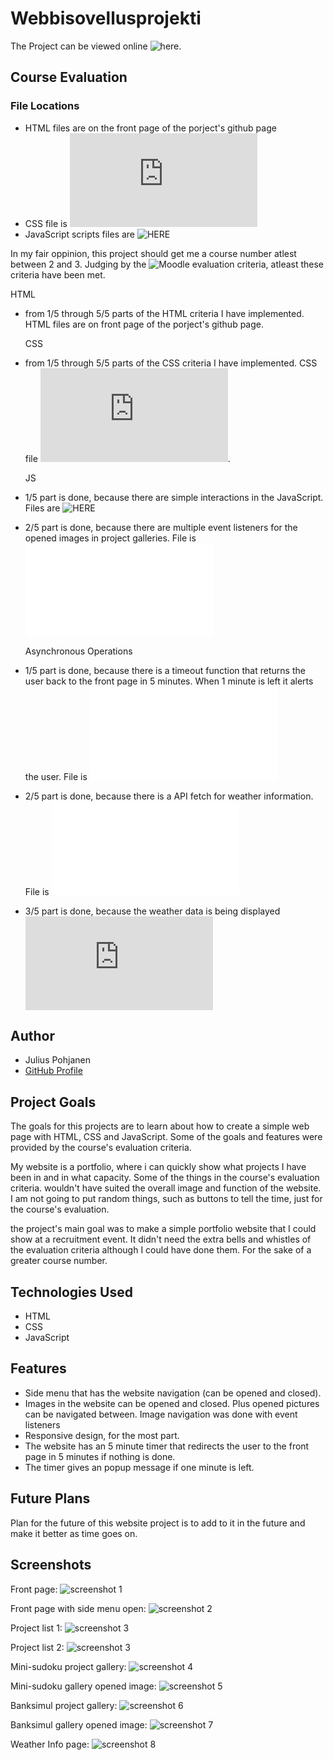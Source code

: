 # Webbisovellusprojekti

The Project can be viewed online ![here](https://juliuspohjanen.github.io/FrontPage).

## Course Evaluation

### File Locations
- HTML files are on the front page of the porject's github page
- CSS file is ![HERE](https://github.com/JuliusPohjanen/JuliusPohjanen.github.io/blob/main/css/style.css)
- JavaScript scripts files are ![HERE](https://github.com/JuliusPohjanen/JuliusPohjanen.github.io/tree/main/assets/scripts)

In my fair oppinion, this project should get me a course number atlest between 2 and 3. 
Judging by the ![Moodle evaluation criteria](https://jukkapne.github.io/WebOhjelmoinninPerusteet/), atleast these criteria have been met.

  HTML
- from 1/5 through 5/5 parts of the HTML criteria I have implemented. HTML files are on front page of the porject's github page.
  
  
  CSS
- from 1/5 through 5/5 parts of the CSS criteria I have implemented. CSS file ![HERE](https://github.com/JuliusPohjanen/JuliusPohjanen.github.io/blob/main/css/style.css).
  
  
  JS
- 1/5 part is done, because there are simple interactions in the JavaScript. Files are ![HERE]([https://github.com/JuliusPohjanen/JuliusPohjanen.github.io/blob/main/assets/scripts/)
- 2/5 part is done, because there are multiple event listeners for the opened images in project galleries. File is ![HERE]([https://github.com/JuliusPohjanen/JuliusPohjanen.github.io/blob/main/assets/scripts/timer_scripts.js)
  
  
  Asynchronous Operations
- 1/5 part is done, because there is a timeout function that returns the user back to the front page in 5 minutes.
  When 1 minute is left it alerts the user. File is ![HERE]([https://github.com/JuliusPohjanen/JuliusPohjanen.github.io/blob/main/assets/scripts/timer_scripts.js)
- 2/5 part is done, because there is a API fetch for weather information. File is ![HERE]([https://github.com/JuliusPohjanen/JuliusPohjanen.github.io/blob/main/assets/scripts/Weather_API_script.js)
- 3/5 part is done, because the weather data is being displayed ![HERE](https://github.com/JuliusPohjanen/JuliusPohjanen.github.io/blob/main/WeatherInformation.html)

## Author

- Julius Pohjanen
- [GitHub Profile](https://github.com/JuliusPohjanen)

## Project Goals

The goals for this projects are to learn about how to create a simple web page with HTML, CSS and JavaScript.
Some of the goals and features were provided by the course's evaluation criteria. 

My website is a portfolio, where i can quickly show what projects I have been in and in what capacity.
Some of the things in the course's evaluation criteria. wouldn't have suited the overall image and function of the website.
I am not going to put random things, such as buttons to tell the time, just for the course's evaluation.

the project's main goal was to make a simple portfolio website that I could show at a recruitment event. 
It didn't need the extra bells and whistles of the evaluation criteria although I could have done them. For the sake of
a greater course number.

## Technologies Used

- HTML
- CSS
- JavaScript

## Features

- Side menu that has the website navigation (can be opened and closed).
- Images in the website can be opened and closed. Plus opened pictures can be navigated between.
  Image navigation was done with event listeners
- Responsive design, for the most part.
- The website has an 5 minute timer that redirects the user to the front page in 5 minutes if nothing is done.
- The timer gives an popup message if one minute is left.

## Future Plans

Plan for the future of this website project is to add to it in the future and make it better as time goes on.

## Screenshots
Front page:
![screenshot 1](https://github.com/JuliusPohjanen/JuliusPohjanen.github.io/blob/main/assets/pictures/Frontpage.jpg)

Front page with side menu open:
![screenshot 2](https://github.com/JuliusPohjanen/JuliusPohjanen.github.io/blob/main/assets/pictures/Frontpage_sidemenu.jpg)

Project list 1:
![screenshot 3](https://github.com/JuliusPohjanen/JuliusPohjanen.github.io/blob/main/assets/pictures/projectlist1.jpg)

Project list 2:
![screenshot 3](https://github.com/JuliusPohjanen/JuliusPohjanen.github.io/blob/main/assets/pictures/projectlist2.jpg)

Mini-sudoku project gallery:
![screenshot 4](https://github.com/JuliusPohjanen/JuliusPohjanen.github.io/blob/main/assets/pictures/minisudokugallery.jpg)

Mini-sudoku gallery opened image:
![screenshot 5](https://github.com/JuliusPohjanen/JuliusPohjanen.github.io/blob/main/assets/pictures/minisudokuopenedimage.jpg)

Banksimul project gallery:
![screenshot 6](https://github.com/JuliusPohjanen/JuliusPohjanen.github.io/blob/main/assets/pictures/banksimulgallery.jpg)

Banksimul gallery opened image:
![screenshot 7](https://github.com/JuliusPohjanen/JuliusPohjanen.github.io/blob/main/assets/pictures/banksimulopenedimage.jpg)

Weather Info page:
![screenshot 8](https://github.com/JuliusPohjanen/JuliusPohjanen.github.io/blob/main/assets/pictures/WeatherInfo.jpg)
